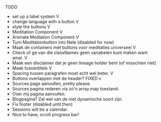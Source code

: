 TODO
- set up a label system V
- change language with a button V
- style the buttons V
- Meditation Component V
- Animate Mediation Component V
- Turn Meditationbutton into Nele (disabled for now)
- Maak de containers met buttons voor meditaties universeel V
- Check of ge van die classNames geen variabelen kunt maken want amai. V  
- Maak een disclaimer dat je geen lineage holder bent (of misschien niet)
- Maak tussentitels V
- Spacing tussen paragrafen moet echt wel beter. V
- Buttons overlappen met de header? FIXED v
- Sources page aanvullen, pretty please.
- Sources pagina rederen via zo'n array.map toestand. 
- Over mij pagina aanvullen. 
- Blogpagina? Zal wel van de niet dynamische soort zijn.
- Fix footer (disabled until then)
- Sessions will be a calendar. 
- Nice to have, scroll progress bar!

